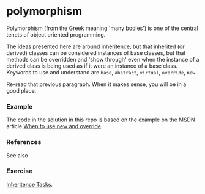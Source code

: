 # polymorphism

Polymorphism (from the Greek meaning 'many bodies') is one of the central tenets of object oriented programming. 

The ideas presented here are around inheritence, but that inherited (or derived) classes can be considered instances of base classes, but that methods can be overridden and 'show through' even when the instance of a derived class is being used as if it were an instance of a base class. Keywords to use and understand are `base`, `abstract`, `virtual`, `override`, `new`. 

Re-read that previous paragraph. When it makes sense, you will be in a good place. 


### Example

The code in the solution in this repo is based on the example on the MSDN article [When to use new and override](https://docs.microsoft.com/en-us/dotnet/csharp/programming-guide/classes-and-structs/knowing-when-to-use-override-and-new-keywords). 

### References 

See also  

### Exercise 

[Inheritence Tasks](https://docs.google.com/document/d/1NSl9_k_jqfxKTqISihom_pRQY4mguAAKygddBPvkpEU/edit?usp=sharing).
